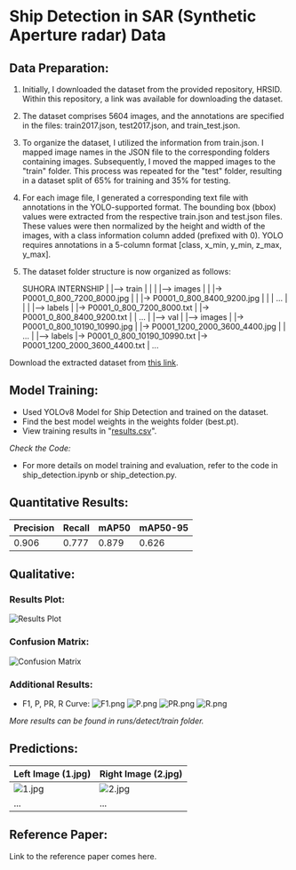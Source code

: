 # Ship Detection in SAR (Synthetic Aperture radar) Data

## Data Preparation:

1) Initially, I downloaded the dataset from the provided repository, HRSID. Within this repository, a link was available for downloading the dataset.

2) The dataset comprises 5604 images, and the annotations are specified in the files: train2017.json, test2017.json, and train_test.json.

3) To organize the dataset, I utilized the information from train.json. I mapped image names in the JSON file to the corresponding folders containing images. Subsequently, I moved the mapped images to the "train" folder. This process was repeated for the "test" folder, resulting in a dataset split of 65% for training and 35% for testing.

4) For each image file, I generated a corresponding text file with annotations in the YOLO-supported format. The bounding box (bbox) values were extracted from the respective train.json and test.json files. These values were then normalized by the height and width of the images, with a class information column added (prefixed with 0). YOLO requires annotations in a 5-column format [class, x_min, y_min, z_max, y_max].


5) The dataset folder structure is now organized as follows:
    
    SUHORA INTERNSHIP
    |
    |--> train
    |       |
    |       |--> images
    |       |       |-> P0001_0_800_7200_8000.jpg
    |       |       |-> P0001_0_800_8400_9200.jpg
    |       |       |  ...
    |       |
    |       |--> labels
    |               |-> P0001_0_800_7200_8000.txt
    |               |-> P0001_0_800_8400_9200.txt
    |               |  ...
    |
    |--> val
            |
            |--> images
            |       |-> P0001_0_800_10190_10990.jpg
            |       |-> P0001_1200_2000_3600_4400.jpg
            |       |  ...
            |
            |--> labels
                    |-> P0001_0_800_10190_10990.txt
                    |-> P0001_1200_2000_3600_4400.txt
                    |  ...
    

Download the extracted dataset from [this link](www.googledrive.durga.com).

## Model Training:

- Used YOLOv8 Model for Ship Detection and trained on the dataset.
- Find the best model weights in the weights folder (best.pt).
- View training results in "[results.csv](results.csv)".

*Check the Code:*

- For more details on model training and evaluation, refer to the code in ship_detection.ipynb or ship_detection.py.

## Quantitative Results:

| Precision | Recall | mAP50 | mAP50-95 |
|-----------|--------|-------|----------|
| 0.906     | 0.777  | 0.879 | 0.626    |

## Qualitative:

### Results Plot:
![Results Plot](results_plot.png)

### Confusion Matrix:
![Confusion Matrix](confusion_matrix.png)

### Additional Results:

- F1, P, PR, R Curve:
  ![F1.png](F1.png)  ![P.png](P.png)  ![PR.png](PR.png)  ![R.png](R.png)

*More results can be found in runs/detect/train folder.*
 
## Predictions:

| Left Image (1.jpg) | Right Image (2.jpg) |
|--------------------|----------------------|
| ![1.jpg](1.jpg)     | ![2.jpg](2.jpg)      |
| ...                | ...                  |

## Reference Paper:

Link to the reference paper comes here.
